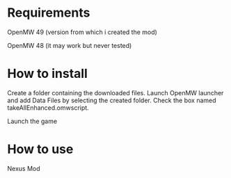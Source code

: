 # Requirements

OpenMW 49 (version from which i created the mod)

OpenMW 48 (it may work but never tested)

# How to install

Create a folder containing the downloaded files.
Launch OpenMW launcher and add Data Files by selecting the created folder.
Check the box named takeAllEnhanced.omwscript.

Launch the game

# How to use

Nexus Mod
